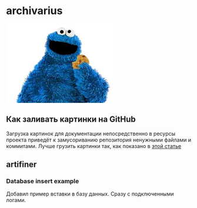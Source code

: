 # archivarius

![picture](https://github.com/khasang-incubator/archivarius/blob/development/src/main/resources/Morpheus.jpg)

## Как заливать картинки на GitHub
Загрузка картинок для документации непосредственно в ресурсы проекта приведёт к замусориванию репозитория ненужными файлами и коммитами.
Лучше грузить картинки так, как показано в [этой статье](http://www.devbug.info/2014/11/github.html)
## artifiner
### Database insert example
Добавил пример вставки в базу данных. Сразу с подключенными логами.
